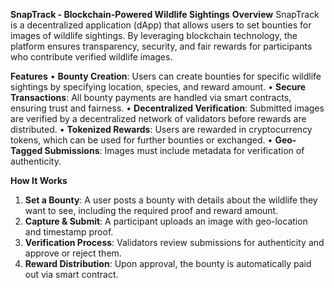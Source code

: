 **SnapTrack - Blockchain-Powered Wildlife Sightings**
**Overview**
SnapTrack is a decentralized application (dApp) that allows users to set bounties for images of wildlife sightings. By leveraging blockchain technology, the platform ensures transparency, security, and fair rewards for participants who contribute verified wildlife images.

**Features**
•	**Bounty Creation**: Users can create bounties for specific wildlife sightings by specifying location, species, and reward amount.
•	**Secure Transactions**: All bounty payments are handled via smart contracts, ensuring trust and fairness.
•	**Decentralized Verification**: Submitted images are verified by a decentralized network of validators before rewards are distributed.
•	**Tokenized Rewards**: Users are rewarded in cryptocurrency tokens, which can be used for further bounties or exchanged.
•	**Geo-Tagged Submissions**: Images must include metadata for verification of authenticity.

**How It Works**
1.	**Set a Bounty**: A user posts a bounty with details about the wildlife they want to see, including the required proof and reward amount.
2.	**Capture & Submit**: A participant uploads an image with geo-location and timestamp proof.
3.	**Verification Process**: Validators review submissions for authenticity and approve or reject them.
4.	**Reward Distribution**: Upon approval, the bounty is automatically paid out via smart contract.
